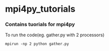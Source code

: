 # mpi4py_tutorials
### Contains tuorials for mpi4py 
To run the code(eg. gather.py with 2 processors)
```
mpirun -np 2 python gather.py
```

